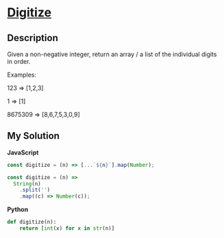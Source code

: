 # [Digitize](https://www.codewars.com/kata/5417423f9e2e6c2f040002ae)

## Description

Given a non-negative integer, return an array / a list of the individual digits in order.

Examples:

123 => [1,2,3]

1 => [1]

8675309 => [8,6,7,5,3,0,9]

## My Solution

**JavaScript**

```js
const digitize = (n) => [...`${n}`].map(Number);
```

```js
const digitize = (n) =>
  String(n)
    .split('')
    .map((c) => Number(c));
```

**Python**

```py
def digitize(n):
    return [int(x) for x in str(n)]
```

